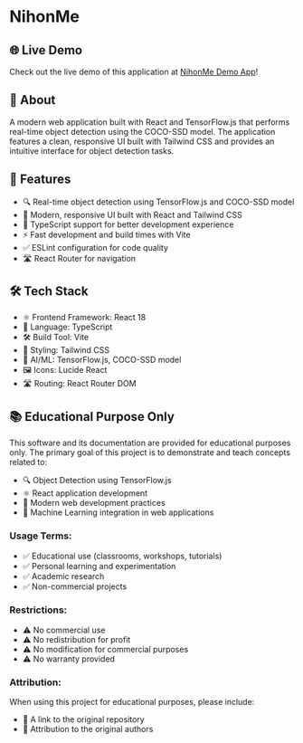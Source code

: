 # NihonMe
## 🌐 Live Demo

Check out the live demo of this application at [NihonMe Demo App](https://rifkydelta.github.io/nihonme/)! 

## 📱 About
A modern web application built with React and TensorFlow.js that performs real-time object detection using the COCO-SSD model. The application features a clean, responsive UI built with Tailwind CSS and provides an intuitive interface for object detection tasks.

## 🚀 Features
- 🔍 Real-time object detection using TensorFlow.js and COCO-SSD model
- 🎨 Modern, responsive UI built with React and Tailwind CSS
- 📝 TypeScript support for better development experience
- ⚡ Fast development and build times with Vite
- ✅ ESLint configuration for code quality
- 🛣️ React Router for navigation

## 🛠️ Tech Stack

- ⚛️ Frontend Framework: React 18
- 📘 Language: TypeScript
- 🛠️ Build Tool: Vite
- 🎨 Styling: Tailwind CSS
- 🤖 AI/ML: TensorFlow.js, COCO-SSD model
- 🖼️ Icons: Lucide React
- 🛣️ Routing: React Router DOM



## 📚 Educational Purpose Only

This software and its documentation are provided for educational purposes only. The primary goal of this project is to demonstrate and teach concepts related to:

- 🔍 Object Detection using TensorFlow.js
- ⚛️ React application development
- 🎨 Modern web development practices
- 🤖 Machine Learning integration in web applications

### Usage Terms:

- ✅ Educational use (classrooms, workshops, tutorials)
- ✅ Personal learning and experimentation
- ✅ Academic research
- ✅ Non-commercial projects

### Restrictions:

- ⚠️ No commercial use
- ⚠️ No redistribution for profit
- ⚠️ No modification for commercial purposes
- ⚠️ No warranty provided

### Attribution:

When using this project for educational purposes, please include:

- 🔗 A link to the original repository
- 👥 Attribution to the original authors 